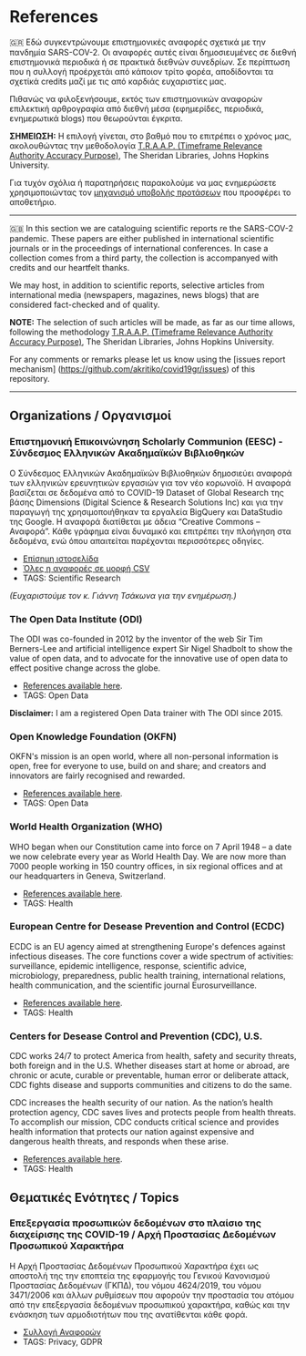 # References

🇬🇷 Εδώ συγκεντρώνουμε επιστημονικές αναφορές σχετικά με την πανδημία SARS-COV-2. Οι αναφορές αυτές είναι δημοσιευμένες σε διεθνή επιστημονικά περιοδικά ή σε πρακτικά διεθνών συνεδρίων. Σε περίπτωση που η συλλογή προέρχετάι από κάποιον τρίτο φορέα, αποδίδονται τα σχετίκά credits μαζί με τις από καρδιάς ευχαριστίες μας.

Πιθανώς να φιλοξενήσουμε, εκτός των επιστημονικών αναφορών επιλεκτική αρθρογραφία από διεθνή μέσα (εφημερίδες, περιοδικά, ενημερωτικά blogs) που θεωρούνται έγκριτα. 

__ΣΗΜΕΙΩΣΗ:__ Η επιλογή γίνεται, στο βαθμό που το επιτρέπει ο χρόνος μας, ακολουθώντας την μεθοδολογία [T.R.A.A.P. (Timeframe Relevance Authority Accuracy Purpose)](https://guides.library.jhu.edu/c.php?g=202581&p=1334872), The Sheridan Libraries, Johns Hopkins University. 

Για τυχόν σχόλια ή παρατηρήσεις παρακολούμε να μας ενημερώσετε χρησιμοποιώντας τον [μηχανισμό υποβολής προτάσεων](https://github.com/akritiko/covid19gr/issues) που προσφέρει το αποθετήριο.
___

🇬🇧 In this section we are cataloguing scientific reports re the SARS-COV-2 pandemic. These papers are either published in international scientific journals or in the proceedings of international conferences. In case a collection comes from a third party, the collection is accompanyed with credits and our heartfelt thanks.

We may host, in addition to scientific reports, selective articles from international media (newspapers, magazines, news blogs) that are considered fact-checked and of quality.

__NOTE:__ The selection of such articles will be made, as far as our time allows, following the methodology [T.R.A.A.P. (Timeframe Relevance Authority Accuracy Purpose)](https://guides.library.jhu.edu/c.php?g=202581&p=1334872), The Sheridan Libraries, Johns Hopkins University.

For any comments or remarks please let us know using the [issues report mechanism] (https://github.com/akritiko/covid19gr/issues) of this repository.
___

## Organizations / Οργανισμοί

### Επιστημονική Επικοινώνηση Scholarly Communion (EESC) - Σύνδεσμος Ελληνικών Ακαδημαϊκών Βιβλιοθηκών

Ο Σύνδεσμος Ελληνικών Ακαδημαϊκών Βιβλιοθηκών δημοσιεύει αναφορά των ελληνικών ερευνητικών εργασιών για τον νέο κορωνοϊό. Η αναφορά βασίζεται σε δεδομένα από το COVID-19 Dataset of Global Research της βάσης Dimensions (Digital Science & Research Solutions Inc) και για την παραγωγή της χρησιμοποιήθηκαν τα εργαλεία BigQuery και DataStudio της Google. Η αναφορά διατίθεται με άδεια “Creative Commons – Αναφορά”. Κάθε γράφημα είναι δυναμικό και επιτρέπει την πλοήγηση στα δεδομένα, ενώ όπου απαιτείται παρέχονται περισσότερες οδηγίες.

- [Επίσημη ιστοσελίδα](https://scholarly.heal-link.gr/coviddashboard/)
- [Όλες η αναφορές σε μορφή CSV](https://github.com/akritiko/covid19gr/blob/master/references/covid19_publications_greece.csv)
- TAGS: Scientific Research

_(Ευχαριστούμε τον κ. Γιάννη Τσάκωνα για την ενημέρωση.)_

### The Open Data Institute (ODI)

The ODI was co-founded in 2012 by the inventor of the web Sir Tim Berners-Lee and artificial intelligence expert Sir Nigel Shadbolt to show the value of open data, and to advocate for the innovative use of open data to effect positive change across the globe.

- [References available here](https://theodi.org/?s=covid-19).
- TAGS: Open Data

__Disclaimer:__ I am a registered Open Data trainer with The ODI since 2015.

### Open Knowledge Foundation (OKFN)

OKFN's mission is an open world, where all non-personal information is open, free for everyone to use, build on and share; and creators and innovators are fairly recognised and rewarded.

- [References available here](https://okfn.org/search/?q=covid-19).
- TAGS: Open Data

### World Health Organization (WHO)

WHO began when our Constitution came into force on 7 April 1948 – a date we now celebrate every year as World Health Day. We are now more than 7000 people working in 150 country offices, in six regional offices and at our headquarters in Geneva, Switzerland.

- [References available here](https://www.who.int/emergencies/diseases/novel-coronavirus-2019/technical-guidance-publications).
- TAGS: Health

### European Centre for Desease Prevention and Control (ECDC)

ECDC is an EU agency aimed at strengthening Europe's defences against infectious diseases. The core functions cover a wide spectrum of activities: surveillance, epidemic intelligence, response, scientific advice, microbiology, preparedness, public health training, international relations, health communication, and the scientific journal Eurosurveillance.

- [References available here](https://www.ecdc.europa.eu/en/publications-data?s=covid-19).
- TAGS: Health

### Centers for Desease Control and Prevention (CDC), U.S.

CDC works 24/7 to protect America from health, safety and security threats, both foreign and in the U.S. Whether diseases start at home or abroad, are chronic or acute, curable or preventable, human error or deliberate attack, CDC fights disease and supports communities and citizens to do the same.

CDC increases the health security of our nation. As the nation’s health protection agency, CDC saves lives and protects people from health threats. To accomplish our mission, CDC conducts critical science and provides health information that protects our nation against expensive and dangerous health threats, and responds when these arise.

- [References available here](https://search.cdc.gov/search/?query=covid-19&sitelimit=cdc).
- TAGS: Health

## Θεματικές Ενότητες / Topics

### Επεξεργασία προσωπικών δεδομένων στο πλαίσιο της διαχείρισης της COVID-19 / Αρχή Προστασίας Δεδομένων Προσωπικού Χαρακτήρα

Η Αρχή Προστασίας Δεδομένων Προσωπικού Χαρακτήρα έχει ως αποστολή της την εποπτεία της εφαρμογής του Γενικού Κανονισμού Προστασίας Δεδομένων (ΓΚΠΔ), του νόμου 4624/2019, του νόμου 3471/2006 και άλλων ρυθμίσεων που αφορούν την προστασία του ατόμου από την επεξεργασία δεδομένων προσωπικού χαρακτήρα, καθώς και την ενάσκηση των αρμοδιοτήτων που της ανατίθενται κάθε φορά.

- [Συλλογή Αναφορών](https://www.dpa.gr/enimerwtiko/thematikes_enotites/COVID-19)
- TAGS: Privacy, GDPR

